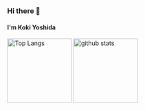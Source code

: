 ### Hi there 👋
#### I'm Koki Yoshida

<!-- [![Anurag's GitHub stats](https://github-readme-stats.vercel.app/api?username=lllttt06&show_icons=true&theme=radical)](https://github.com/lllttt06/github-readme-stats&show_icons=true&theme=radical)

[![Top Langs](https://github-readme-stats.vercel.app/api/top-langs/?username=lllttt06&layout=donut&theme=radical)](https://github.com/lllttt06/github-readme-stats&theme=radical)
[![Top Langs](https://github-readme-stats.vercel.app/api/top-langs/?username=lllttt06&layout=compact)](https://github.com/lllttt06/github-readme-stats)

[![Top Langs](https://github-readme-stats.vercel.app/api/top-langs/?username=lllttt06&layout=compact)](https://github.com/lllttt06/github-readme-stats)

 -->
<p align="left"> 
  <img alt="Top Langs" height="150px" src="https://github-readme-stats.vercel.app/api/top-langs/?username=lllttt06&layout=compact&count_private=true&show_icons=true&show_icons=true&theme=onedark" />
  <img alt="github stats" height="150px" src="https://github-readme-stats.vercel.app/api?username=lllttt06&count_private=true&show_icons=true&show_icons=true&theme=onedark" />
</p>
<!--
**lllttt06/lllttt06** is a ✨ _special_ ✨ repository because its `README.md` (this file) appears on your GitHub profile.

Here are some ideas to get you started:

- 🔭 I’m currently working on ...
- 🌱 I’m currently learning ...
- 👯 I’m looking to collaborate on ...
- 🤔 I’m looking for help with ...
- 💬 Ask me about ...
- 📫 How to reach me: ...
- 😄 Pronouns: ...
- ⚡ Fun fact: ...
-->
